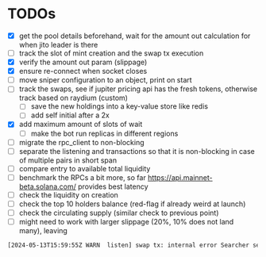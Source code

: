 # TODOs

- [x] get the pool details beforehand, wait for the amount out calculation for when jito leader is there
- [ ] track the slot of mint creation and the swap tx execution
- [x] verify the amount out param (slippage)
- [x] ensure re-connect when socket closes
- [ ] move sniper configuration to an object, print on start
- [ ] track the swaps, see if jupiter pricing api has the fresh tokens, otherwise track based on raydium (custom)
  - [ ] save the new holdings into a key-value store like redis
  - [ ] add self initial after a 2x
- [x] add maximum amount of slots of wait
  - [ ] make the bot run replicas in different regions
- [ ] migrate the rpc_client to non-blocking
- [ ] separate the listening and transactions so that it is non-blocking in case of multiple pairs in short span
- [ ] compare entry to available total liquidity
- [ ] benchmark the RPCs a bit more, so far <https://api.mainnet-beta.solana.com/> provides best latency
- [ ] check the liquidity on creation
- [ ] check the top 10 holders balance (red-flag if already weird at launch)
- [ ] check the circulating supply (similar check to previous point)
- [ ] might need to work with larger slippage (20%, 10% does not land many), leaving

```txt
[2024-05-13T15:59:55Z WARN  listen] swap tx: internal error Searcher service did not provide bundle status in time
```
